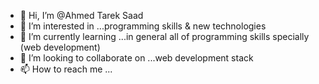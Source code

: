 - 👋 Hi, I’m @Ahmed Tarek Saad
- 👀 I’m interested in ...programming skills & new technologies 
- 🌱 I’m currently learning ...in general  all of programming skills specially (web development)
- 💞️ I’m looking to collaborate on ...web development stack
- 📫 How to reach me ...

<!---
abotarek2019/abotarek2019 is a ✨ special ✨ repository because its `README.md` (this file) appears on your GitHub profile.
You can click the Preview link to take a look at your changes.
--->
